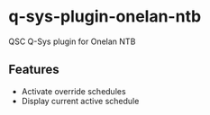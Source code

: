 # q-sys-plugin-onelan-ntb

QSC Q-Sys plugin for Onelan NTB

## Features

- Activate override schedules
- Display current active schedule
